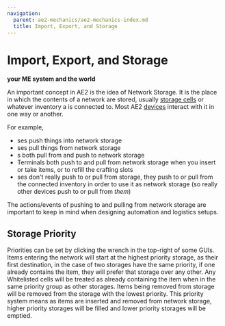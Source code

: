 ```yaml
---
navigation:
  parent: ae2-mechanics/ae2-mechanics-index.md
  title: Import, Export, and Storage
---
```


# Import, Export, and Storage

**your ME system and the world**

An important concept in AE2 is the idea of Network Storage. It is the place in which the contents of a network are stored,
usually [storage cells](../items-blocks-machines/storage_cells.md) or whatever inventory a <ItemLink id="storage_bus" />
is connected to. Most AE2 [devices](../ae2-mechanics/devices.md) interact with it in one way or another.

For example,

*   <ItemLink id="import_bus" />ses push things into network storage
*   <ItemLink id="export_bus" />ses pull things from network storage
*   <ItemLink id="interface" />s both pull from and push to network storage
*   Terminals both push to and pull from network storage when you insert or take items, or to refill the crafting slots
*   <ItemLink id="storage_bus" />ses don't really push to or pull from storage, they push to or pull from the connected inventory
    in order to use it as network storage (so really other devices push to or pull from *them*)

The actions/events of pushing to and pulling from network storage are important to keep in mind when designing automation
and logistics setups.

## Storage Priority

Priorities can be set by clicking the wrench in the top-right of some GUIs.
Items entering the network will start at the highest priority storage, as
their first destination, in the case of two storages have the same priority,
if one already contains the item, they will prefer that storage over any
other. Any Whitelisted cells will be treated as already containing the item
when in the same priority group as other storages. Items being removed from storage will
be removed from the storage with the lowest priority. This priority system means as items are inserted and removed
from network storage, higher priority storages will be filled and lower priority storages will be emptied.
